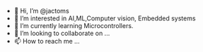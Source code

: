 - 👋 Hi, I’m @jactoms
- 👀 I’m interested in AI,ML,Computer vision, Embedded systems
- 🌱 I’m currently learning Microcontrollers.
- 💞️ I’m looking to collaborate on ...
- 📫 How to reach me ...

<!---
jactoms/jactoms is a ✨ special ✨ repository because its `README.md` (this file) appears on your GitHub profile.
You can click the Preview link to take a look at your changes.
--->
